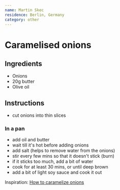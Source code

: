 ```yaml
---
name: Martin Skec
residence: Berlin, Germany
category: other
---
```


# Caramelised onions

## Ingredients
* Onions
* 20g butter
* Olive oil

## Instructions
* cut onions into thin slices
  
### In a pan
* add oil and butter    
* wait till it's hot before adding onions
* add salt (helps to remove water from the onions)
* stir every few mins so that it doesn't stick (burn)
* if it sticks too much, add a bit of water
* cook for at least 30 mins, or until deep brown
* add a bit of light soy sauce and cook it out

Inspiration: [How to caramelize onions](http://www.simplyrecipes.com/recipes/how_to_caramelize_onions/)
